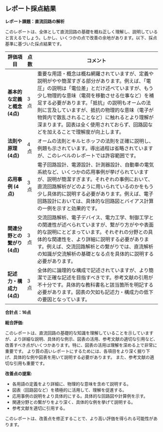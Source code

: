 ## レポート採点結果

**レポート課題：直流回路の解析**

このレポートは、全体として直流回路の基礎を概ね正しく理解し、説明していると言えるでしょう。しかし、いくつかの点で改善の余地があります。以下、採点基準に基づいた採点結果です。


| 評価項目 | 点数 | コメント |
|---|---|---|
| **基本的な定義と概念 (4点)** | 3点 | 重要な用語・概念は概ね網羅されていますが、定義や説明がやや簡潔すぎる部分があります。例えば、「電圧」の説明は「電位差」とだけ述べていますが、もう少し物理的な意味（電荷を移動させる仕事など）を補足する必要があります。「抵抗」の説明もオームの法則に言及していますが、抵抗の物理的な意味（電子が物質内で散乱されることなど）に触れるとより理解が深まります。図表は全く使用されておらず、回路図などを加えることで理解度が向上します。 |
| **法則や原理 (4点)** | 4点 | オームの法則とキルヒホッフの法則を正確に説明し、例題も示されています。導出過程は省略されていますが、このレベルのレポートでは許容範囲です。 |
| **応用事例 (4点)** | 3点 | 電子回路設計、電源設計、計測器設計、自動車の電気系統など、いくつかの応用事例が挙げられていますが、説明が簡潔すぎます。それぞれの事例において、直流回路解析がどのように用いられているのかをもう少し具体的に説明する必要があります。例えば、電子回路設計においては、具体的な回路図とバイアス計算の一例を示すと効果的です。 |
| **関連分野との繋がり (4点)** | 3点 | 交流回路解析、電子デバイス、電力工学、制御工学との関連性が述べられていますが、繋がり方がやや表面的な説明にとどまっています。それぞれの分野との具体的な関連性を、より詳細に説明する必要があります。例えば、交流回路解析との繋がりでは、直流解析の知識が交流解析の基礎となる点を具体的に説明する必要があります。 |
| **記述力・構成力 (4点)** | 3点 | 全体的に論理的な構成で記述されていますが、より簡潔で正確な記述を目指すべきです。参考文献の引用が不十分です。具体的な教科書名と該当箇所を明記する必要があります。図表の欠如も記述力・構成力の低下の要因となっています。 |


**合計点：16点**


**総合評価:**

このレポートは、直流回路の基礎的な知識を理解していることを示していますが、より詳細な説明、具体的な例示、図表の活用、参考文献の適切な引用など、改善すべき点がいくつかあります。特に、図表の活用は理解を深める上で非常に重要です。  より質の高いレポートにするためには、各項目をより深く掘り下げ、具体的な例や図表を用いて説明する必要があります。  また、参考文献の適切な引用も重要です。


**改善点の提案:**

* 各用語の定義をより詳細に、物理的な意味を含めて説明する。
* 図表（回路図など）を積極的に活用して、理解を促進する。
* 応用事例の説明をより具体的にする。具体的な回路図や計算例を示す。
* 関連分野との繋がりをより深く、具体的な例を挙げて説明する。
* 参考文献を適切に引用する。


このレポートは、改善点を修正することで、より高い評価を得られる可能性があります。
